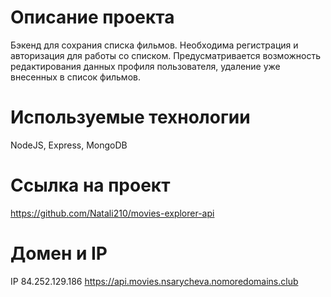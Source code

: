 # Описание проекта
Бэкенд для сохрания списка фильмов. Необходима регистрация и авторизация для работы со списком. Предусматривается возможность редактирования данных профиля пользователя, удаление уже внесенных в список фильмов. 

# Используемые технологии
NodeJS, Express, MongoDB

# Ссылка на проект
https://github.com/Natali210/movies-explorer-api

# Домен и IP
IP 84.252.129.186
https://api.movies.nsarycheva.nomoredomains.club
